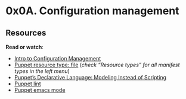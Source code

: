 <h1 class="gap">0x0A. Configuration management</h1>

<h2>Resources</h2>

<p><strong>Read or watch</strong>:</p>

<ul>
<li><a href="https://www.digitalocean.com/community/tutorials/an-introduction-to-configuration-management" title="Intro to Configuration Management" target="_blank">Intro to Configuration Management</a> </li>
<li><a href="https://puppet.com/docs/puppet/5.5/puppet_index.html" title="Puppet resource type: file" target="_blank">Puppet resource type: file</a> (<em>check &ldquo;Resource types&rdquo; for all manifest types in the left menu</em>)</li>
<li><a href="https://puppet.com/blog/puppets-declarative-language-modeling-instead-of-scripting/" title="Puppet&#39;s Declarative Language: Modeling Instead of Scripting" target="_blank">Puppet&rsquo;s Declarative Language: Modeling Instead of Scripting</a></li>
<li><a href="http://puppet-lint.com/" title="Puppet lint" target="_blank">Puppet lint</a> </li>
<li><a href="https://github.com/voxpupuli/puppet-mode" title="Puppet emacs mode" target="_blank">Puppet emacs mode</a> </li>
</ul>
